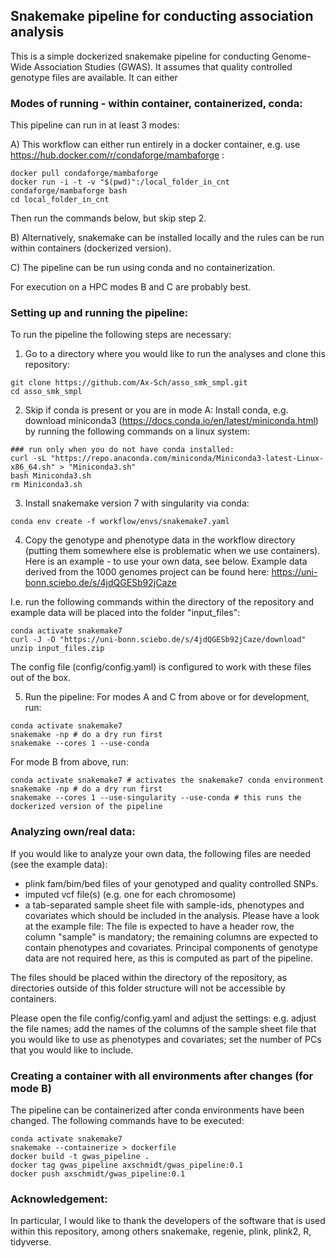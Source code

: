 ## Snakemake pipeline for conducting association analysis

This is a simple dockerized snakemake pipeline for conducting Genome-Wide Association Studies (GWAS). It assumes that quality controlled genotype files are available.
It can either 


### Modes of running - within container, containerized, conda:
This pipeline can run in at least 3 modes:

A) This workflow can either run entirely in a docker container, 
e.g. use https://hub.docker.com/r/condaforge/mambaforge :
```
docker pull condaforge/mambaforge
docker run -i -t -v "$(pwd)":/local_folder_in_cnt condaforge/mambaforge bash
cd local_folder_in_cnt
```
Then run the commands below, but skip step 2. 


B) Alternatively, snakemake can be installed locally and the rules can be run within containers (dockerized version).
 
C) The pipeline can be run using conda and no containerization.

For execution on a HPC modes B and C are probably best.


### Setting up and running the pipeline:
To run the pipeline the following steps are necessary:
1. Go to a directory where you would like to run the analyses and clone this repository:
```
git clone https://github.com/Ax-Sch/asso_smk_smpl.git
cd asso_smk_smpl
```

2. Skip if conda is present or you are in mode A: Install conda, e.g. download miniconda3 (https://docs.conda.io/en/latest/miniconda.html) by running the following commands on a linux system:
```
### run only when you do not have conda installed:
curl -sL "https://repo.anaconda.com/miniconda/Miniconda3-latest-Linux-x86_64.sh" > "Miniconda3.sh"
bash Miniconda3.sh
rm Miniconda3.sh
```

3. Install snakemake version 7 with singularity via conda:
```
conda env create -f workflow/envs/snakemake7.yaml
```

4. Copy the genotype and phenotype data in the workflow directory (putting them somewhere else is problematic when we use containers). Here is an example - to use your own data, see below. Example data derived from the 1000 genomes project can be found here: https://uni-bonn.sciebo.de/s/4jdQGESb92jCaze

I.e. run the following commands within the directory of the repository and example data will be placed into the folder "input_files":
```
conda activate snakemake7
curl -J -O "https://uni-bonn.sciebo.de/s/4jdQGESb92jCaze/download"
unzip input_files.zip
```
The config file (config/config.yaml) is configured to work with these files out of the box.

5. Run the pipeline:
For modes A and C from above or for development, run:
```
conda activate snakemake7
snakemake -np # do a dry run first
snakemake --cores 1 --use-conda
```
For mode B from above, run:
```
conda activate snakemake7 # activates the snakemake7 conda environment
snakemake -np # do a dry run first
snakemake --cores 1 --use-singularity --use-conda # this runs the dockerized version of the pipeline
```


### Analyzing own/real data:

If you would like to analyze your own data, the following files are needed (see the example data):
- plink fam/bim/bed files of your genotyped and quality controlled SNPs.
- imputed vcf file(s) (e.g. one for each chromosome)
- a tab-separated sample sheet file with sample-ids, phenotypes and covariates which should be included in the analysis. Please have a look at the example file: The file is expected to have a header row, the column "sample" is mandatory; the remaining columns are expected to contain phenotypes and covariates. Principal components of genotype data are not required here, as this is computed as part of the pipeline. 

The files should be placed within the directory of the repository, as directories outside of this folder structure will not be accessible by containers.

Please open the file config/config.yaml and adjust the settings: e.g. adjust the file names; add the names of the columns of the sample sheet file that you would like to use as phenotypes and covariates; set the number of PCs that you would like to include. 


### Creating a container with all environments after changes (for mode B)

The pipeline can be containerized after conda environments have been changed. The following commands have to be executed:
```
conda activate snakemake7
snakemake --containerize > dockerfile
docker build -t gwas_pipeline .
docker tag gwas_pipeline axschmidt/gwas_pipeline:0.1
docker push axschmidt/gwas_pipeline:0.1
```


### Acknowledgement:
In particular, I would like to thank the developers of the software that is used within this repository, among others snakemake, regenie, plink, plink2, R, tidyverse.


